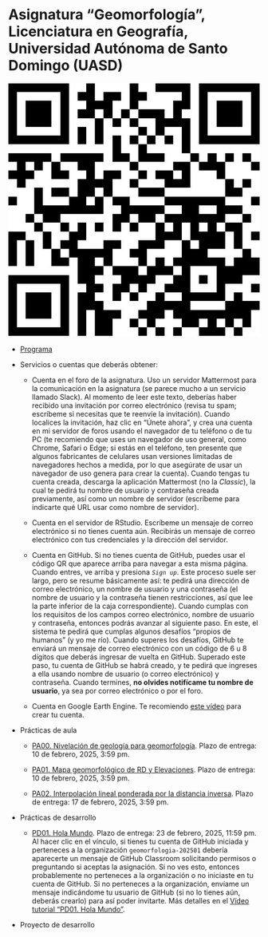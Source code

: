 Asignatura “Geomorfología”, Licenciatura en Geografía, Universidad
Autónoma de Santo Domingo (UASD)
================

![](qr.jpg)

- [Programa](programa-geomorfologia-202501.pdf)

- Servicios o cuentas que deberás obtener:

  - Cuenta en el foro de la asignatura. Uso un servidor Mattermost para
    la comunicación en la asignatura (se parece mucho a un servicio
    llamado Slack). Al momento de leer este texto, deberías haber
    recibido una invitación por correo electrónico (revisa tu spam;
    escríbeme si necesitas que te reenvíe la invitación). Cuando
    localices la invitación, haz clic en “Únete ahora”, y crea una
    cuenta en mi servidor de foros usando el navegador de tu teléfono o
    de tu PC (te recomiendo que uses un navegador de uso general, como
    Chrome, Safari o Edge; si estás en el teléfono, ten presente que
    algunos fabricantes de celulares usan versiones limitadas de
    navegadores hechos a medida, por lo que asegúrate de usar un
    navegador de uso genera para crear la cuenta). Cuando tengas tu
    cuenta creada, descarga la aplicación Mattermost (no la *Classic*),
    la cual te pedirá tu nombre de usuario y contraseña creada
    previamente, así como un nombre de servidor (escríbeme para
    indicarte qué URL usar como nombre de servidor).

  - Cuenta en el servidor de RStudio. Escríbeme un mensaje de correo
    electrónico si no tienes cuenta aún. Recibirás un mensaje de correo
    electrónico con tus credenciales y la dirección del servidor.

  - Cuenta en GitHub. Si no tienes cuenta de GitHub, puedes usar el
    código QR que aparece arriba para navegar a esta misma página.
    Cuando entres, ve arriba y presiona *`Sign up`*. Este proceso suele
    ser largo, pero se resume básicamente así: te pedirá una dirección
    de correo electrónico, un nombre de usuario y una contraseña (el
    nombre de usuario y la contraseña tienen restricciones, así que lee
    la parte inferior de la caja correspondiente). Cuando cumplas con
    los requisitos de los campos correo electrónico, nombre de usuario y
    contraseña, entonces podrás avanzar al siguiente paso. En este, el
    sistema te pedirá que cumplas algunos desafíos “propios de humanos”
    (y yo me río). Cuando superes los desafíos, GitHub te enviará un
    mensaje de correo electrónico con un código de 6 u 8 dígitos que
    deberás ingresar de vuelta en GitHub. Superado este paso, tu cuenta
    de GitHub se habrá creado, y te pedirá que ingreses a ella usando
    nombre de usuario (o correo electrónico) y contraseña. Cuando
    termines, **no olvides notifícame tu nombre de usuario**, ya sea por
    correo electrónico o por el foro.

  - Cuenta en Google Earth Engine. Te recomiendo [este
    vídeo](https://www.youtube.com/watch?v=7zsJurpOXuA) para crear tu
    cuenta.

- Prácticas de aula

  - [PA00. Nivelación de geología para
    geomorfología](https://github.com/geomorfologia-master/nivelacion-de-geologia-para-geomorfologia).
    Plazo de entrega: 10 de febrero, 2025, 3:59 pm.

  - [PA01. Mapa geomorfológico de RD y
    Elevaciones](https://github.com/geomorfologia-master/mapa-geomorfologico-rd-y-elevaciones).
    Plazo de entrega: 10 de febrero, 2025, 3:59 pm.

  - [PA02. Interpolación lineal ponderada por la distancia
    inversa](https://github.com/geomorfologia-master/interpolacion-idw).
    Plazo de entrega: 17 de febrero, 2025, 3:59 pm.

  <!-- - [PA03. Agrupar provincias según sus formas predominantes](https://github.com/geomorfologia-master/agrupamiento-por-formas). Plazo de entrega: 2 de septiembre, 2024, 7:59 pm. -->
  <!-- - [PA04. Formas elementales en el mapa topográfico, comparación con el mapa geomorfológico](https://github.com/geomorfologia-master/formas-elementales-mtn-y-mapa-geomorfologico). Plazo de entrega: 10 de septiembre, 2024, 7:59 pm. -->
  <!-- - [PA05. Tiempo en geomorfología](https://github.com/geomorfologia-master/tiempo-en-geomorfologia). Plazo de entrega: 16 de septiembre, 2024, 7:59 pm. -->
  <!-- - [PA06. Procesa datos GNSS y obtén soluciones fijas](https://github.com/geomorfologia-master/datos-gnss-soluciones-fijas). Plazo de entrega: 14 de octubre, 2024, 7:59 pm. -->
  <!-- - [PA07. Morfometría de cuencas y procesos fluviales](https://github.com/geomorfologia-master/sistema-fluvial-morfometria-cuenca-basica). Plazo de entrega: 15 de octubre de 2024, 11:59 pm. -->

- Prácticas de desarrollo

  - [PD01. Hola Mundo](https://classroom.github.com/a/qyQYEq2S). Plazo
    de entrega: 23 de febrero, 2025, 11:59 pm. Al hacer clic en el
    vínculo, si tienes tu cuenta de GitHub iniciada y perteneces a la
    organización `geomorfologia-202501` debería aparecerte un mensaje de
    GitHub Classroom solicitando permisos o preguntando si aceptas la
    asignación. Si no ves esto, entonces probablemente no perteneces a
    la organización o no iniciaste en tu cuenta de GitHub. Si no
    perteneces a la organización, envíame un mensaje indicándome tu
    usuario de GitHub (si no lo tienes aún, deberás crearlo) para así
    poder invitarte. Más detalles en el [Vídeo tutorial “PD01. Hola
    Mundo”](https://drive.google.com/file/d/1om49HJ7ndANraUPuT5a5gYEZRlELMoXB/view?usp=drive_link).

  <!-- - [PD02. Geomorfometría, reproducibilidad, redacción, estilos de formato, figuras, tablas, citas y referencias](https://classroom.github.com/a/1A_q9IhP). Plazo de entrega: 30 de septiembre, 2024, 11:59 pm. -->
  <!-- - [PD03. Morfometría de Cuencas y Procesos Fluviales, análisis pormenorizados](https://classroom.github.com/a/q5ELAT7n). Plazo de entrega: 18 de noviembre, 2024, 11:59 pm. [Vídeo tutorial]() -->

- Proyecto de desarrollo

  <!-- - [Proyecto de desarrollo. Tu tema, tu investigación Geomorfología (GEO-114). Universidad Autónoma de Santo Domingo (UASD). Semestre 2024-02](https://classroom.github.com/a/mgLR5YV8). Plazo de entrega: 10 de diciembre, 2024, 11:59 pm. -->
